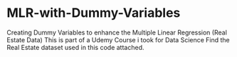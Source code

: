 # MLR-with-Dummy-Variables
Creating Dummy Variables to enhance the Multiple Linear Regression (Real Estate Data)
This is part of a Udemy Course i took for Data Science
Find the Real Estate dataset used in this code attached.
